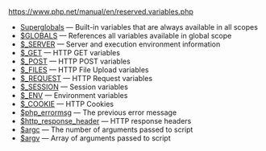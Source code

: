 https://www.php.net/manual/en/reserved.variables.php

- [Superglobals](https://www.php.net/manual/en/language.variables.superglobals.php) — Built-in variables that are always available in all scopes
- [$GLOBALS](https://www.php.net/manual/en/reserved.variables.globals.php) — References all variables available in global scope
- [$_SERVER](https://www.php.net/manual/en/reserved.variables.server.php) — Server and execution environment information
- [$_GET](https://www.php.net/manual/en/reserved.variables.get.php) — HTTP GET variables
- [$_POST](https://www.php.net/manual/en/reserved.variables.post.php) — HTTP POST variables
- [$_FILES](https://www.php.net/manual/en/reserved.variables.files.php) — HTTP File Upload variables
- [$_REQUEST](https://www.php.net/manual/en/reserved.variables.request.php) — HTTP Request variables
- [$_SESSION](https://www.php.net/manual/en/reserved.variables.session.php) — Session variables
- [$_ENV](https://www.php.net/manual/en/reserved.variables.environment.php) — Environment variables
- [$_COOKIE](https://www.php.net/manual/en/reserved.variables.cookies.php) — HTTP Cookies
- [$php_errormsg](https://www.php.net/manual/en/reserved.variables.phperrormsg.php) — The previous error message
- [$http_response_header](https://www.php.net/manual/en/reserved.variables.httpresponseheader.php) — HTTP response headers
- [$argc](https://www.php.net/manual/en/reserved.variables.argc.php) — The number of arguments passed to script
- [$argv](https://www.php.net/manual/en/reserved.variables.argv.php) — Array of arguments passed to script